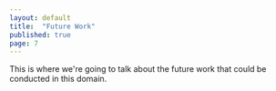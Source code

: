 ```yaml
---
layout: default
title:  "Future Work"
published: true
page: 7
---
```


This is where we're going to talk about the future work that could be conducted in this domain.